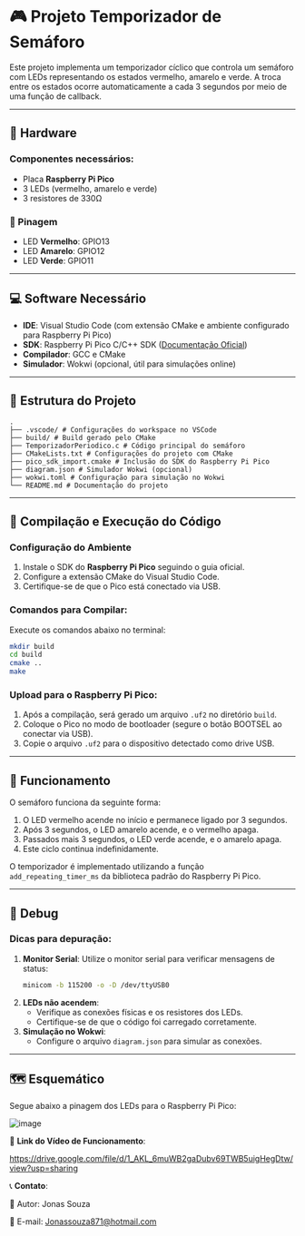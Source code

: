 # 🎮 Projeto Temporizador de Semáforo

Este projeto implementa um temporizador cíclico que controla um semáforo com LEDs representando os estados vermelho, amarelo e verde. A troca entre os estados ocorre automaticamente a cada 3 segundos por meio de uma função de callback.

---

## 🔧 Hardware
### Componentes necessários:
- Placa **Raspberry Pi Pico**
- 3 LEDs (vermelho, amarelo e verde)
- 3 resistores de 330Ω

### 📍 Pinagem
- LED **Vermelho**: GPIO13 
- LED **Amarelo**: GPIO12 
- LED **Verde**: GPIO11 

---

## 💻 Software Necessário
- **IDE**: Visual Studio Code (com extensão CMake e ambiente configurado para Raspberry Pi Pico)
- **SDK**: Raspberry Pi Pico C/C++ SDK ([Documentação Oficial](https://github.com/raspberrypi/pico-sdk))
- **Compilador**: GCC e CMake
- **Simulador**: Wokwi (opcional, útil para simulações online)

---

## 📁 Estrutura do Projeto

```plaintext
.
├── .vscode/ # Configurações do workspace no VSCode
├── build/ # Build gerado pelo CMake
├── TemporizadorPeriodico.c # Código principal do semáforo
├── CMakeLists.txt # Configurações do projeto com CMake
├── pico_sdk_import.cmake # Inclusão do SDK do Raspberry Pi Pico
├── diagram.json # Simulador Wokwi (opcional)
├── wokwi.toml # Configuração para simulação no Wokwi
└── README.md # Documentação do projeto
```

---

## 🚀 Compilação e Execução do Código

### Configuração do Ambiente
1. Instale o SDK do **Raspberry Pi Pico** seguindo o guia oficial.
2. Configure a extensão CMake do Visual Studio Code.
3. Certifique-se de que o Pico está conectado via USB.

### Comandos para Compilar:
Execute os comandos abaixo no terminal:
```bash
mkdir build
cd build
cmake ..
make
```

### Upload para o Raspberry Pi Pico:
1. Após a compilação, será gerado um arquivo `.uf2` no diretório `build`.
2. Coloque o Pico no modo de bootloader (segure o botão BOOTSEL ao conectar via USB).
3. Copie o arquivo `.uf2` para o dispositivo detectado como drive USB.

---

## 🚀 Funcionamento

O semáforo funciona da seguinte forma:
1. O LED vermelho acende no início e permanece ligado por 3 segundos.
2. Após 3 segundos, o LED amarelo acende, e o vermelho apaga.
3. Passados mais 3 segundos, o LED verde acende, e o amarelo apaga.
4. Este ciclo continua indefinidamente.

O temporizador é implementado utilizando a função `add_repeating_timer_ms` da biblioteca padrão do Raspberry Pi Pico.

---

## 🐛 Debug

### Dicas para depuração:
1. **Monitor Serial**: Utilize o monitor serial para verificar mensagens de status:
   ```bash
   minicom -b 115200 -o -D /dev/ttyUSB0
   ```
2. **LEDs não acendem**:
   - Verifique as conexões físicas e os resistores dos LEDs.
   - Certifique-se de que o código foi carregado corretamente.
3. **Simulação no Wokwi**:
   - Configure o arquivo `diagram.json` para simular as conexões.

---

## 🗺️ Esquemático

Segue abaixo a pinagem dos LEDs para o Raspberry Pi Pico:

![image](https://github.com/user-attachments/assets/38f4df57-c3cf-4d38-a0bc-2b17a3274e8c)



🔗 **Link do Vídeo de Funcionamento**: 

https://drive.google.com/file/d/1_AKL_6muWB2gaDubv69TWB5uigHegDtw/view?usp=sharing

📞 **Contato**:

👤 Autor: Jonas Souza

📧 E-mail: Jonassouza871@hotmail.com



